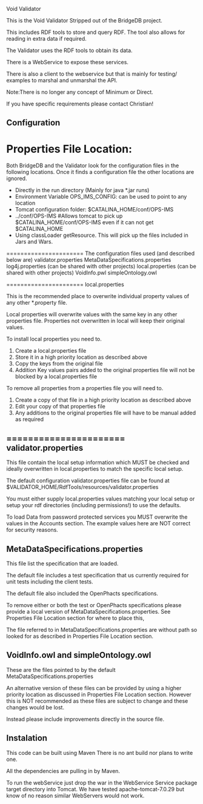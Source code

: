 Void Validator

This is the Void Validator Stripped out of the BridgeDB project.

This includes RDF tools to store and query RDF. 
The tool also allows for reading in extra data if required.

The Validator uses the RDF tools to obtain its data.

There is a WebService to expose these services.

There is also a client to the webservice but that is mainly for testing/ examples to marshal and unmarshal the API.

Note:There is no longer any concept of Minimum or Direct.

If you have specific requirements please contact Christian!

Configuration 
-------------
Properties File Location:
========================
Both BridgeDB and the Validator look for the configuration files in the following locations. 
Once it finds a configuration file the other locations are ignored. 
* Directly in the run directory  (Mainly for java *.jar runs)
* Environment Variable OPS_IMS_CONFIG: can be used to point to any location
* Tomcat configuration folder: $CATALINA_HOME/conf/OPS-IMS
* ../conf/OPS-IMS                  #Allows tomcat to pick up $CATALINA_HOME/conf/OPS-IMS even if it can not get $CATALINA_HOME
* Using classLoader getResource. This will pick up the files included in Jars and Wars.

======================
The configuration files used (and described below are)
validator.properties
MetaDataSpecifications.properties
log4j.properties (can be shared with other projects)
local.properties (can be shared with other projects)
VoidInfo.pwl
simpleOntology.owl

======================
local.properties

This is the recommended place to overwrite individual property values of any other *.property file.

Local properties will overwrite values with the same key in any other properties file.
Properties not overwritten in local will keep their original values.

To install local properties you need to.
1. Create a local.properties file
2. Store it in a high priority location as described above
3. Copy the keys from the original file 
4. Addition Key values pairs added to the original properties file will not be blocked by a local.properties file

To remove all properties from a properties file you will need to.
1. Create a copy of that file in a high priority location as described above
2. Edit your copy of that properties file
3. Any additions to the original properties file will have to be manual added as required

======================
validator.properties 
------------

This file contain the local setup information which MUST be checked and ideally overwritten in local.properties to match the specific local setup.

The default configuration validator.properties file can be found at
	$VALIDATOR_HOME/RdfTools/resources/validator.properties
		
You must either supply local.properties values matching your local setup 
or setup your rdf directories (including permissions!) to use the defaults. 

To load Data from password protected services you MUST overwrite the values in the Accounts section. 
The example values here are NOT correct for security reasons.

MetaDataSpecifications.properties
---------------------------------
This file list the specification that are loaded.

The default file includes a test specification that us currently required for unit tests including the client tests.

The default file also included the OpenPhacts specifications.

To remove either or both the test or OpenPhacts specifications please provide a local version of MetaDataSpecifications.properties.
See Properties File Location section for where to place this,

The file referred to in MetaDataSpecifications.properties are without path so looked for as described in Properties File Location section.

VoidInfo.owl and simpleOntology.owl
------------------------------------
These are the files pointed to by the default MetaDataSpecifications.properties

An alternative version of these files can be provided by using a higher priority location as discussed in Properties File Location section.
However this is NOT recommended as these files are subject to change and these changes would be lost.

Instead please include improvements directly in the source file.

Instalation
------------
This code can be built using Maven
There is no ant build nor plans to write one.

All the dependencies are pulling in by Maven.

To run the webService just drop the war in the WebService Service package target directory into Tomcat.
We have tested apache-tomcat-7.0.29 but know of no reason similar WebServers would not work.



